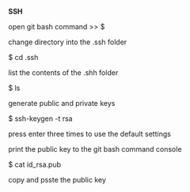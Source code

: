 **SSH**

open git bash command >> $

change directory into the .ssh folder

$ cd .ssh

list the contents of the .shh folder

$ ls

generate public and private keys

$ ssh-keygen -t rsa

press enter three times to use the default settings

print the public key to the git bash command console

$ cat id_rsa.pub

copy and psste the public key
